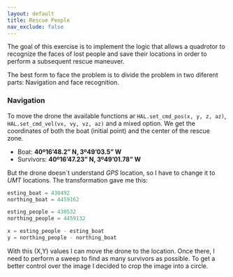 ```yaml
---
layout: default
title: Rescue People
nav_exclude: false
---
```


The goal of this exercise is to implement the logic that allows a quadrotor to recognize the faces of lost people and save their locations in order to perform a subsequent rescue maneuver.

The best form to face the problem is to divide the problem in two diferent parts: Navigation and face recognition.

### Navigation

To move the drone the available functions ar `HAL.set_cmd_pos(x, y, z, az)`, `HAL.set_cmd_vel(vx, vy, vz, az)` and a mixed option. We get the coordinates of both the boat (initial point) and the center of the rescue zone.

* Boat:  **40º16’48.2” N, 3º49’03.5” W**
* Survivors: **40º16’47.23” N, 3º49’01.78” W**

But the drone doesn´t understand *GPS* location, so I have to change it to *UMT* locations. The transformation gave me this:

```python
esting_boat = 430492
northing_boat = 4459162

esting_people = 430532
northing_people = 4459132

x = esting_people - esting_boat
y = northing_people - northing_boat
```

With this (X,Y) values I can move the drone to the location. Once there, I need to perform a sweep to find as many survivors as possible. To get a better control over the image I decided to crop the image into a circle.